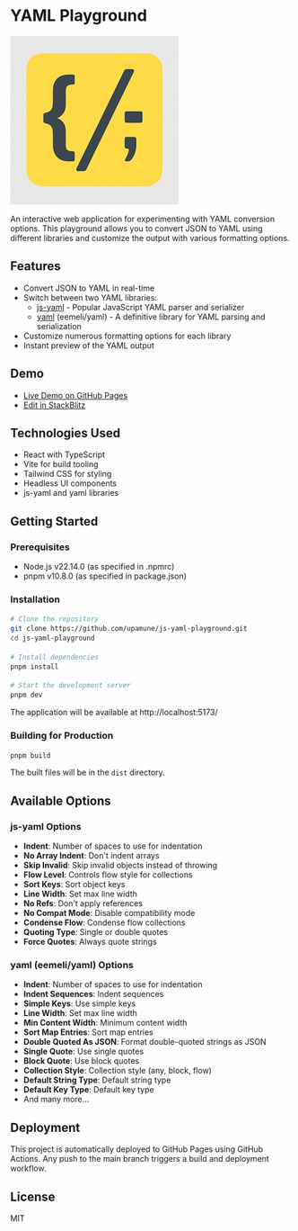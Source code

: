 # YAML Playground

![logo](.github/assets/logo.jpg)

An interactive web application for experimenting with YAML conversion options. This playground allows you to convert JSON to YAML using different libraries and customize the output with various formatting options.

## Features

- Convert JSON to YAML in real-time
- Switch between two YAML libraries:
  - [js-yaml](https://github.com/nodeca/js-yaml) - Popular JavaScript YAML parser and serializer
  - [yaml](https://github.com/eemeli/yaml) (eemeli/yaml) - A definitive library for YAML parsing and serialization
- Customize numerous formatting options for each library
- Instant preview of the YAML output

## Demo

- [Live Demo on GitHub Pages](https://upamune.github.io/js-yaml-playground/)
- [Edit in StackBlitz](https://stackblitz.com/~/github.com/upamune/js-yaml-playground)

## Technologies Used

- React with TypeScript
- Vite for build tooling
- Tailwind CSS for styling
- Headless UI components
- js-yaml and yaml libraries

## Getting Started

### Prerequisites

- Node.js v22.14.0 (as specified in .npmrc)
- pnpm v10.8.0 (as specified in package.json)

### Installation

```bash
# Clone the repository
git clone https://github.com/upamune/js-yaml-playground.git
cd js-yaml-playground

# Install dependencies
pnpm install

# Start the development server
pnpm dev
```

The application will be available at http://localhost:5173/

### Building for Production

```bash
pnpm build
```

The built files will be in the `dist` directory.

## Available Options

### js-yaml Options

- **Indent**: Number of spaces to use for indentation
- **No Array Indent**: Don't indent arrays
- **Skip Invalid**: Skip invalid objects instead of throwing
- **Flow Level**: Controls flow style for collections
- **Sort Keys**: Sort object keys
- **Line Width**: Set max line width
- **No Refs**: Don't apply references
- **No Compat Mode**: Disable compatibility mode
- **Condense Flow**: Condense flow collections
- **Quoting Type**: Single or double quotes
- **Force Quotes**: Always quote strings

### yaml (eemeli/yaml) Options

- **Indent**: Number of spaces to use for indentation
- **Indent Sequences**: Indent sequences
- **Simple Keys**: Use simple keys
- **Line Width**: Set max line width
- **Min Content Width**: Minimum content width
- **Sort Map Entries**: Sort map entries
- **Double Quoted As JSON**: Format double-quoted strings as JSON
- **Single Quote**: Use single quotes
- **Block Quote**: Use block quotes
- **Collection Style**: Collection style (any, block, flow)
- **Default String Type**: Default string type
- **Default Key Type**: Default key type
- And many more...

## Deployment

This project is automatically deployed to GitHub Pages using GitHub Actions. Any push to the main branch triggers a build and deployment workflow.

## License

MIT